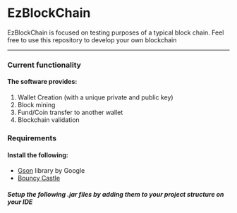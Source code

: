 # EzBlockChain

EzBlockChain is focused on testing purposes of a typical block chain. Feel free to use this repository to develop your own
blockchain

---

### Current functionality

#### The software provides:

1. Wallet Creation (with a unique private and public key)
2. Block mining
3. Fund/Coin transfer to another wallet
4. Blockchain validation

### Requirements

#### Install the following:

- [Gson](https://repo1.maven.org/maven2/com/google/code/gson/gson/2.6.2/gson-2.6.2.jar) library by Google
- [Bouncy Castle](https://www.bouncycastle.org/download/bcprov-jdk15on-159.jar)

##### Setup the following .jar files by adding them to your project structure on your IDE
